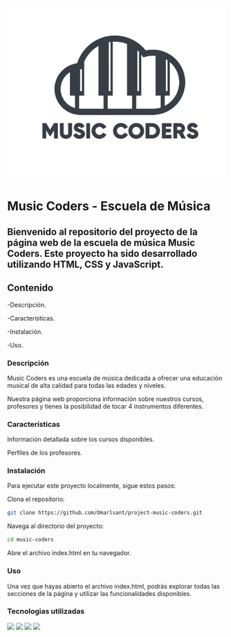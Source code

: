 <img src="/assets/html-elements/logo-music-coders.png"/>

# Music Coders - Escuela de Música 
## Bienvenido al repositorio del proyecto de la página web de la escuela de música Music Coders. Este proyecto ha sido desarrollado utilizando HTML, CSS y JavaScript.

## Contenido

-Descripción.

-Características.

-Instalación.

-Uso.


### Descripción
Music Coders es una escuela de música dedicada a ofrecer una educación musical de alta calidad para todas las edades y niveles. 

Nuestra página web proporciona información sobre nuestros cursos, profesores y tienes la posibilidad de tocar 4 instrumentos diferentes. 

### Características
Información detallada sobre los cursos disponibles.

Perfiles de los profesores.


### Instalación
Para ejecutar este proyecto localmente, sigue estos pasos:

Clona el repositorio:
```bash
git clone https://github.com/Omarlsant/project-music-coders.git
```

Navega al directorio del proyecto:
```bash
cd music-coders
```

Abre el archivo index.html en tu navegador.

### Uso
Una vez que hayas abierto el archivo index.html, podrás explorar todas las secciones de la página y utilizar las funcionalidades disponibles.

### Tecnologias utilizadas

<img src="https://img.shields.io/badge/Figma-F24E1E?style=for-the-badge&logo=figma&logoColor=black"/> <img src="https://img.shields.io/badge/HTML5-E34F26?style=for-the-badge&logo=html5&logoColor=white"/> <img src="https://img.shields.io/badge/CSS3-1572B6?style=for-the-badge&logo=css3&logoColor=white"/> <img src="https://img.shields.io/badge/JavaScript-323330?style=for-the-badge&logo=javascript&logoColor=F7DF1E"/>

